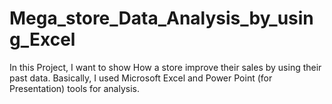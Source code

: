 # Mega_store_Data_Analysis_by_using_Excel
In this Project, I want to show How a store improve their sales by using their past data. Basically, I used Microsoft Excel and Power Point (for Presentation) tools for analysis.
